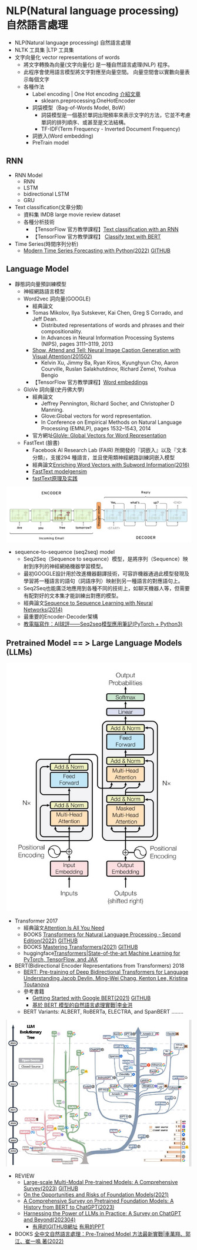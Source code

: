 # NLP(Natural language processing) 自然語言處理 
- NLP(Natural language processing) 自然語言處理
- NLTK 工具集 |LTP 工具集
- 文字向量化 vector representations of words
  - 將文字轉換為向量(文字向量化) 是一種自然語言處理(NLP) 程序。
  - 此程序會使用語言模型將文字對應至向量空間。 向量空間會以實數向量表示每個文字 
  - 各種作法
    - Label encoding | One Hot encoding [介紹文章](https://medium.com/@PatHuang/%E5%88%9D%E5%AD%B8python%E6%89%8B%E8%A8%98-3-%E8%B3%87%E6%96%99%E5%89%8D%E8%99%95%E7%90%86-label-encoding-one-hot-encoding-85c983d63f87)
      - sklearn.preprocessing.OneHotEncoder
    - 詞袋模型（Bag-of-Words Model, BoW）
      - 詞袋模型是一個基於單詞出現頻率來表示文字的方法，它並不考慮單詞的排列順序、或甚至是文法結構。
      - TF-IDF(Term Frequency - Inverted Document Frequency)
    - 詞嵌入(Word embedding)
    - PreTrain model

## RNN
- RNN Model
  - RNN
  - LSTM
  - bidirectional LSTM
  - GRU
- Text classification(文章分類)
  - 資料集
    IMDB large movie review dataset
  - 各種分析技術
    - 【TensorFlow 官方教學課程】[Text classification with an RNN](https://www.tensorflow.org/text/tutorials/text_classification_rnn)
    - 【TensorFlow 官方教學課程】 [Classify text with BERT](https://www.tensorflow.org/text/tutorials/classify_text_with_bert)
- Time Series(時間序列分析)
  - [Modern Time Series Forecasting with Python(2022)](https://www.packtpub.com/product/modern-time-series-forecasting-with-python/9781803246802) [GITHUB](https://github.com/PacktPublishing/Modern-Time-Series-Forecasting-with-Python)

## Language Model
- 靜態詞向量預訓練模型
  - 神經網路語言模型
  - Word2vec 詞向量(GOOGLE)
    - 經典論文
    - Tomas Mikolov, Ilya Sutskever, Kai Chen, Greg S Corrado, and Jeff Dean.
      - Distributed representations of words and phrases and their compositionality.
      - In Advances in Neural Information Processing Systems (NIPS), pages 3111–3119, 2013
    - [Show, Attend and Tell: Neural Image Caption Generation with Visual Attention(201502)](https://arxiv.org/abs/1502.03044)
      - Kelvin Xu, Jimmy Ba, Ryan Kiros, Kyunghyun Cho, Aaron Courville, Ruslan Salakhutdinov, Richard Zemel, Yoshua Bengio
    - 【TensorFlow 官方教學課程】[Word embeddings](https://www.tensorflow.org/text/guide/word_embeddings)
  - GloVe 詞向量(史丹佛大學)  
    - 經典論文
      - Jeffrey Pennington, Richard Socher, and Christopher D Manning. 
      - Glove:Global vectors for word representation. 
      - In Conference on Empirical Methods on Natural Language Processing (EMNLP), pages 1532–1543, 2014
    - 官方網址[GloVe: Global Vectors for Word Representation](https://nlp.stanford.edu/projects/glove/) 
  - FastText (臉書)
    - Facebook AI Research Lab (FAIR) 所開發的『詞嵌入』以及『文本分類』，支援294 種語言，並且使用類神經網路訓練詞嵌入模型 
    - 經典論文[Enriching Word Vectors with Subword Information(2016)](https://arxiv.org/abs/1607.04606) 
    - [FastText modelgensim](https://radimrehurek.com/gensim/models/fasttext.html)
    - [fastText原理及实践](https://zhuanlan.zhihu.com/p/32965521)

![s2s.JPG](./s2s.JPG)
- sequence-to-sequence (seq2seq) model
  - Seq2Seq（Sequence to sequence）模型，是將序列（Sequence）映射到序列的神經網絡機器學習模型。
  - 最初GOOGLE設計用於改進機器翻譯技術，可容許機器通過此模型發現及學習將一種語言的語句（詞語序列）映射到另一種語言的對應語句上。
  - Seq2Seq也能廣泛地應用到各種不同的技術上，如聊天機器人等，但需要有配對好的文本集才能訓練出對應的模型。
  - 經典論文[Sequence to Sequence Learning with Neural Networks(2014)](https://arxiv.org/abs/1409.3215)
  - 最重要的Encoder-Decoder架構
  - [教電腦寫作：AI球評——Seq2seq模型應用筆記(PyTorch + Python3)](https://gau820827.medium.com/%E6%95%99%E9%9B%BB%E8%85%A6%E5%AF%AB%E4%BD%9C-ai%E7%90%83%E8%A9%95-seq2seq%E6%A8%A1%E5%9E%8B%E6%87%89%E7%94%A8%E7%AD%86%E8%A8%98-pytorch-python3-31e853573dd0) 

## Pretrained Model == > Large Language Models (LLMs)
![Transformer.JPG](./Transformer.JPG)
- Transformer 2017
  - 經典論文[Attention Is All You Need](https://arxiv.org/abs/1706.03762)
  - BOOKS [Transformers for Natural Language Processing - Second Edition(2022)](https://www.packtpub.com/product/transformers-for-natural-language-processing-second-edition/9781803247335) [GITHUB](https://github.com/Denis2054/Transformers-for-NLP-2nd-Edition)
  - BOOKS [Mastering Transformers(2021)](https://www.packtpub.com/product/mastering-transformers/9781801077651) [GITHUB](https://github.com/PacktPublishing/Mastering-Transformers)
  - huggingface[Transformers|State-of-the-art Machine Learning for PyTorch, TensorFlow, and JAX](https://huggingface.co/docs/transformers/index)
- BERT(Bidirectional Encoder Representations from Transformers) 2018
  - [BERT: Pre-training of Deep Bidirectional Transformers for Language Understanding Jacob Devlin, Ming-Wei Chang, Kenton Lee, Kristina Toutanova](https://arxiv.org/abs/1810.04805)
  - 參考書籍
    - [Getting Started with Google BERT(2021)](https://www.packtpub.com/product/getting-started-with-google-bert/9781838821593)  [GITHUB](https://github.com/PacktPublishing/Getting-Started-with-Google-BERT)
    - [基於 BERT 模型的自然語言處理實戰|李金洪](https://www.tenlong.com.tw/products/9787121414084?list_name=sp)
  - BERT Variants: ALBERT, RoBERTa, ELECTRA, and SpanBERT ........

![LLMhistory.JPG](./LLMhistory.JPG)

- REVIEW
  - [Large-scale Multi-Modal Pre-trained Models: A Comprehensive Survey(2023)](https://arxiv.org/abs/2302.10035) [GITHUB](https://github.com/wangxiao5791509/MultiModal_BigModels_Survey)
  - [On the Opportunities and Risks of Foundation Models(2021)](https://arxiv.org/abs/2108.07258)
  - [A Comprehensive Survey on Pretrained Foundation Models: A History from BERT to ChatGPT(2023)](https://arxiv.org/abs/2302.09419)
  - [Harnessing the Power of LLMs in Practice: A Survey on ChatGPT and Beyond(202304)](https://arxiv.org/abs/2304.13712) 
    - [有用的GITHUB網址](https://github.com/Mooler0410/LLMsPracticalGuide)  [有用的PPT](https://github.com/Mooler0410/LLMsPracticalGuide/blob/main/source/figure_gif.pptx)
- BOOKS [全中文自然語言處理：Pre-Trained Model 方法最新實戰|車萬翔、郭江、崔一鳴 著(2022)](https://www.tenlong.com.tw/products/9789860776942?list_name=srh)  
